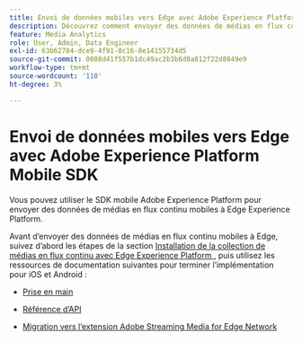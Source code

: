 ```yaml
---
title: Envoi de données mobiles vers Edge avec Adobe Experience Platform Mobile SDK
description: Découvrez comment envoyer des données de médias en flux continu mobiles à Edge Experience Platform.
feature: Media Analytics
role: User, Admin, Data Engineer
exl-id: 63b62784-dce9-4f91-8c16-8e14155734d5
source-git-commit: 0088d41f557b1dc49ac2b3b6d0a812f22d8849e9
workflow-type: tm+mt
source-wordcount: '110'
ht-degree: 3%

---
```


# Envoi de données mobiles vers Edge avec Adobe Experience Platform Mobile SDK

Vous pouvez utiliser le SDK mobile Adobe Experience Platform pour envoyer des données de médias en flux continu mobiles à Edge Experience Platform.

Avant d’envoyer des données de médias en flux continu mobiles à Edge, suivez d’abord les étapes de la section [Installation de la collection de médias en flux continu avec Edge Experience Platform ](/help/implementation/edge/implementation-edge.md), puis utilisez les ressources de documentation suivantes pour terminer l’implémentation pour iOS et Android :

* [Prise en main](https://developer.adobe.com/client-sdks/documentation/media-for-edge-network/)

* [Référence d’API](https://developer.adobe.com/client-sdks/documentation/media-for-edge-network/api-reference/)

* [Migration vers l’extension Adobe Streaming Media for Edge Network ](https://developer.adobe.com/client-sdks/documentation/adobe-media-analytics/migration-guide/)
